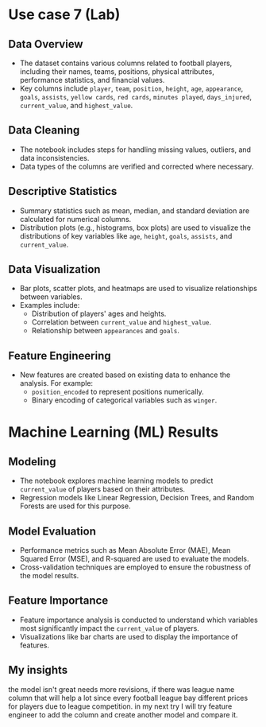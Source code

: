 # Use case 7 (Lab)

## **Data Overview**
- The dataset contains various columns related to football players, including their names, teams, positions, physical attributes, performance statistics, and financial values.
- Key columns include `player`, `team`, `position`, `height`, `age`, `appearance`, `goals`, `assists`, `yellow cards`, `red cards`, `minutes played`, `days_injured`, `current_value`, and `highest_value`.

## **Data Cleaning**
- The notebook includes steps for handling missing values, outliers, and data inconsistencies.
- Data types of the columns are verified and corrected where necessary.

## **Descriptive Statistics**
- Summary statistics such as mean, median, and standard deviation are calculated for numerical columns.
- Distribution plots (e.g., histograms, box plots) are used to visualize the distributions of key variables like `age`, `height`, `goals`, `assists`, and `current_value`.

## **Data Visualization**
- Bar plots, scatter plots, and heatmaps are used to visualize relationships between variables.
- Examples include:
  - Distribution of players' ages and heights.
  - Correlation between `current_value` and `highest_value`.
  - Relationship between `appearances` and `goals`.

## **Feature Engineering**
- New features are created based on existing data to enhance the analysis. For example:
  - `position_encoded` to represent positions numerically.
  - Binary encoding of categorical variables such as `winger`.

# Machine Learning (ML) Results

## **Modeling**
- The notebook explores machine learning models to predict `current_value` of players based on their attributes.
- Regression models like Linear Regression, Decision Trees, and Random Forests are used for this purpose.

## **Model Evaluation**
- Performance metrics such as Mean Absolute Error (MAE), Mean Squared Error (MSE), and R-squared are used to evaluate the models.
- Cross-validation techniques are employed to ensure the robustness of the model results.

## **Feature Importance**
- Feature importance analysis is conducted to understand which variables most significantly impact the `current_value` of players.
- Visualizations like bar charts are used to display the importance of features.
## **My insights**
the model isn't great needs more revisions, if there was league name column that will help a lot since every football league bay different prices for players due to league competition.
in my next try I will try feature engineer to add the column and create another model and compare it. 